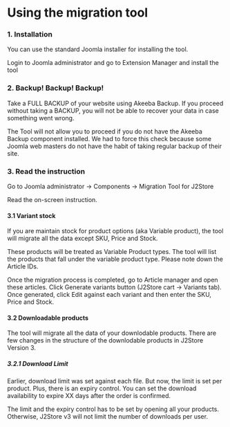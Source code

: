# Using the migration tool

### 1. Installation

You can use the standard Joomla installer for installing the tool.

Login to Joomla administrator and go to Extension Manager
and install the tool

### 2. Backup! Backup! Backup!
Take a FULL BACKUP of your website using Akeeba Backup. 
If you proceed without taking a BACKUP, you will not be able to recover your data in case something went wrong.

The Tool will not allow you to proceed if you do not have the Akeeba Backup component installed. 
We had to force this check because some Joomla web masters do not have the habit of taking regular backup of their site.

### 3. Read the instruction
Go to Joomla administrator -> Components -> Migration Tool for J2Store

Read the on-screen instruction. 

#### 3.1 Variant stock
If you are maintain stock for product options (aka Variable product), the tool will migrate all the data except SKU, Price and Stock.

These products will be treated as Variable Product types.
The tool will list the products that fall under the variable product type. Please note down the Article IDs.

Once the migration process is completed, go to Article manager and open these articles. Click Generate variants button (J2Store cart -> Variants tab).
Once generated, click Edit against each variant and then enter the SKU, Price and Stock.

#### 3.2 Downloadable products
The tool will migrate all the data of your downlodable products. There are few changes in the structure of the downlodable products in J2Store Version 3.

##### 3.2.1 Download Limit
Earlier, download limit was set against each file. But now, the limit is set per product. Plus, there is an expiry control.
You can set the download availability to expire XX days after the order is confirmed.

The limit and the expiry control has to be set by opening all your products. Otherwise, J2Store v3 will not limit the number of downloads per user.











